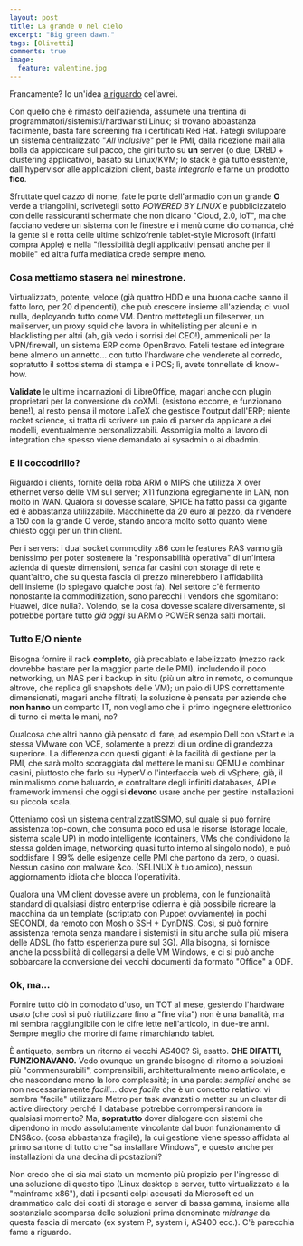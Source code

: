 ```yaml
---
layout: post
title: La grande O nel cielo
excerpt: "Big green dawn."
tags: [Olivetti]
comments: true
image:
  feature: valentine.jpg
---
```


Francamente? Io un'idea [a riguardo](http://www.ilfattoquotidiano.it/2015/06/08/olivetti-30-milioni-di-perdite-lanno-da-10-anni-poche-idee-e-tanti-esuberi/1748088/) cel'avrei.

Con quello che è rimasto dell'azienda, assumete una trentina di programmatori/sistemisti/hardwaristi Linux; si trovano abbastanza facilmente, basta fare screening fra i certificati Red Hat.
Fategli sviluppare un sistema centralizzato "*All inclusive*" per le PMI, dalla ricezione mail alla bolla da appiccicare sul pacco, che giri tutto su **un** server (o due, DRBD + clustering applicativo), basato su Linux/KVM; lo stack è già tutto esistente, dall'hypervisor alle applicaizioni client, basta *integrarlo* e farne un prodotto **fico**.

Sfruttate quel cazzo di nome, fate le porte dell'armadio con un grande **O** verde a triangolini, scrivetegli sotto *POWERED BY LINUX* e pubblicizzatelo con delle rassicuranti schermate che non dicano "Cloud, 2.0, IoT", ma che facciano vedere un sistema con le finestre e i menù come dio comanda, ché la gente si è rotta delle ultime schizofrenie tablet-style Microsoft (infatti compra Apple) e nella "flessibilità degli applicativi pensati anche per il mobile" ed altra fuffa mediatica crede sempre meno.

### Cosa mettiamo stasera nel minestrone.
Virtualizzato, potente, veloce (già quattro HDD e una buona cache sanno il fatto loro, per 20 dipendenti), che può crescere insieme all'azienda; ci vuol nulla, deployando tutto come VM.
Dentro mettetegli un fileserver, un mailserver, un proxy squid che lavora in whitelisting per alcuni e in blacklisting per altri (ah, già vedo i sorrisi del CEO!), ammenicoli per la VPN/firewall, un sistema ERP come OpenBravo. Fateli testare ed integrare bene almeno un annetto… con tutto l'hardware che venderete al corredo, sopratutto il sottosistema di stampa e i POS; lì, avete tonnellate di know-how.

**Validate** le ultime incarnazioni di LibreOffice, magari anche con plugin proprietari per la conversione da ooXML (esistono eccome, e funzionano bene!), al resto pensa il motore LaTeX che gestisce l'output dall'ERP; niente rocket science, si tratta di scrivere un paio di parser da applicare a dei modelli, eventualmente personalizzabili.
Assomiglia molto al lavoro di integration che spesso viene demandato ai sysadmin o ai dbadmin.

### E il coccodrillo?
Riguardo i clients, fornite della roba ARM o MIPS che utilizza X over ethernet verso delle VM sul server; X11 funziona egregiamente in LAN, non molto in WAN. Qualora si dovesse scalare, SPICE ha fatto passi da gigante ed è abbastanza utilizzabile. Macchinette da 20 euro al pezzo, da rivendere a 150 con la grande O verde, stando ancora molto sotto quanto viene chiesto oggi per un thin client.

Per i servers: i dual socket commodity x86 con le features RAS vanno già benissimo per poter sostenere la "responsabilità operativa" di un'intera azienda di queste dimensioni, senza far casini con storage di rete e quant'altro, che su questa fascia di prezzo minerebbero l'affidabilità dell'insieme (lo spiegavo qualche post fa). Nel settore c'è fermento nonostante la commoditization, sono parecchi i vendors che sgomitano: Huawei, dice nulla?. Volendo, se la cosa dovesse scalare diversamente, si potrebbe portare tutto *già oggi* su ARM o POWER senza salti mortali.

### Tutto E/O niente
Bisogna fornire il rack **completo**, già precablato e labelizzato (mezzo rack dovrebbe bastare per la maggior parte delle PMI), includendo il poco networking, un NAS per i backup in situ (più un altro in remoto, o comunque altrove, che replica gli snapshots delle VM); un paio di UPS correttamente dimensionati, magari anche filtrati; la soluzione è pensata per aziende che **non hanno** un comparto IT, non vogliamo che il primo ingegnere elettronico di turno ci metta le mani, no? 

Qualcosa che altri hanno già pensato di fare, ad esempio Dell con vStart e la stessa VMware con VCE, solamente a prezzi di un ordine di grandezza superiore. La differenza con questi giganti è la facilità di gestione per la PMI, che sarà molto scoraggiata dal mettere le mani su QEMU e combinar casini, piuttosto che farlo su HyperV o l'interfaccia web di vSphere; già, il minimalismo come baluardo, e contraltare degli infiniti databases, API e framework immensi che oggi si **devono** usare anche per gestire installazioni su piccola scala.

Otteniamo così un sistema centralizzatISSIMO, sul quale si può fornire assistenza top-down, che consuma poco ed usa le risorse (storage locale, sistema scale UP) in modo intelligente (containers, VMs che condividono la stessa golden image, networking quasi tutto interno al singolo nodo), e può soddisfare il 99% delle esigenze delle PMI che partono da zero, o quasi. Nessun casino con malware &co. (SELINUX è tuo amico), nessun aggiornamento idiota che blocca l'operatività. 

Qualora una VM client dovesse avere un problema, con le funzionalità standard di qualsiasi distro enterprise odierna è già possibile ricreare la macchina da un template (scriptato con Puppet ovviamente) in pochi SECONDI, da remoto con Mosh o SSH + DynDNS. Così, si può fornire assistenza remota senza mandare i sistemisti in situ anche sulla più misera delle ADSL (ho fatto esperienza pure sul 3G).
Alla bisogna, si fornisce anche la possibilità di collegarsi a delle VM Windows, e ci si può anche sobbarcare la conversione dei vecchi documenti da formato "Office" a ODF.

### Ok, ma…
Fornire tutto ciò in comodato d'uso, un TOT al mese, gestendo l'hardware usato (che così si può riutilizzare fino a "fine vita") non è una banalità, ma mi sembra raggiungibile con le cifre lette nell'articolo, in due-tre anni. Sempre meglio che morire di fame rimarchiando tablet.

È antiquato, sembra un ritorno ai vecchi AS400? Sì, esatto. **CHE DIFATTI, FUNZIONAVANO.**
Vedo ovunque un grande bisogno di ritorno a soluzioni più "commensurabili", comprensibili, architetturalmente meno articolate, e che nascondano meno la loro complessità; in una parola: *semplici* anche se non necessariamente *facili*… dove *facile* che è un concetto relativo: vi sembra "facile" utilizzare Metro per task avanzati o metter su un cluster di active directory perché il database potrebbe corrompersi random in qualsiasi momento? Ma, **sopratutto** dover dialogare con sistemi che dipendono in modo assolutamente vincolante dal buon funzionamento di DNS&co. (cosa abbastanza fragile), la cui gestione viene spesso affidata al primo santone di tutto che "sa installare Windows", e questo anche per installazioni da una decina di postazioni?

Non credo che ci sia mai stato un momento più propizio per l'ingresso di una soluzione di questo tipo (Linux desktop e server, tutto virtualizzato a la "mainframe x86"), dati i pesanti colpi accusati da Microsoft ed un drammatico calo dei costi di storage e server di bassa gamma, insieme alla sostanziale scomparsa delle soluzioni prima denominate *midrange* da questa fascia di mercato (ex system P, system i, AS400 ecc.).
C'è parecchia fame a riguardo.
